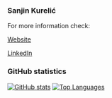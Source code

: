 ### Sanjin Kurelić

For more information check:

[Website](https://sanjin.eu/)

[LinkedIn](https://www.linkedin.com/in/kureli%C4%87-sanjin/)

### GitHub statistics

[![GitHub stats](https://github-readme-stats-rouge-seven-51.vercel.app/api?username=SanjinKurelic&count_private=true&show_icons=true&theme=transparent&hide=contribs&hide_rank=true&custom_title=GitHub%20Stats)](https://github-readme-stats-rouge-seven-51.vercel.app/api?username=SanjinKurelic&count_private=true&show_icons=true&theme=transparent&hide=contribs) [![Top Languages](https://github-readme-stats-rouge-seven-51.vercel.app/api/top-langs/?username=SanjinKurelic&hide=ShaderLab,HLSL,CSS&hide_progress=true&langs_count=8&theme=transparent)](https://github-readme-stats-rouge-seven-51.vercel.app/api/top-langs/?username=SanjinKurelic&hide=ShaderLab&theme=transparent&hide_progress=true&langs_count=8)

